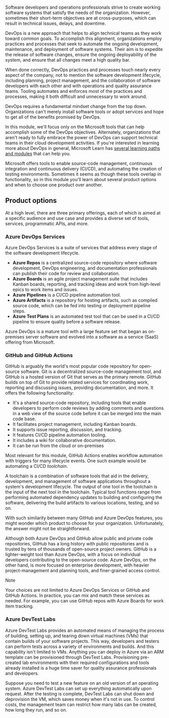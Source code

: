 Software developers and operations professionals strive to create working software systems that satisfy the needs of the organization. However, sometimes their short-term objectives are at cross-purposes, which can result in technical issues, delays, and downtime. 

DevOps is a new approach that helps to align technical teams as they work toward common goals. To accomplish this alignment, organizations employ practices and processes that seek to automate the ongoing development, maintenance, and deployment of software systems. Their aim is to expedite the release of software changes, ensure the ongoing deployability of the system, and ensure that all changes meet a high quality bar. 

When done correctly, DevOps practices and processes touch nearly every aspect of the company, not to mention the software development lifecycle, including planning, project management, and the collaboration of software developers with each other and with operations and quality assurance teams.  Tooling automates and enforces most of the practices and processes, making it both difficult and unnecessary to work around.

DevOps requires a fundamental mindset change from the top down. Organizations can't merely install software tools or adopt services and hope to get all of the benefits promised by DevOps.

In this module, we'll focus only on the Microsoft tools that can help accomplish some of the DevOps objectives.  Alternately, organizations that aren't ready to fully embrace the power of DevOps can support technical teams in their cloud development activities.  If you're interested in learning more about DevOps in general, Microsoft Learn has [several learning paths and modules](https://docs.microsoft.com/learn/browse/?terms=DevOps&azure-portal=true) that can help you.

Microsoft offers tools to enable source-code management, continuous integration and continuous delivery (CI/CD), and automating the creation of testing environments.  Sometimes it seems as though these tools overlap in functionality, so in this module you'll learn about several product options and when to choose one product over another.

## Product options

At a high level, there are three primary offerings, each of which is aimed at a specific audience and use case and provides a diverse set of tools, services, programmatic APIs, and more.

### Azure DevOps Services

Azure DevOps Services is a suite of services that address every stage of the software development lifecycle.

- **Azure Repos** is a centralized source-code repository where software development, DevOps engineering, and documentation professionals can publish their code for review and collaboration.
- **Azure Boards** is an agile project management suite that includes Kanban boards, reporting, and tracking ideas and work from high-level epics to work items and issues.
- **Azure Pipelines** is a CI/CD pipeline automation tool.
- **Azure Artifacts** is a repository for hosting artifacts, such as compiled source code, which can be fed into testing or deployment pipeline steps.
- **Azure Test Plans** is an automated test tool that can be used in a CI/CD pipeline to ensure quality before a software release.

Azure DevOps is a mature tool with a large feature set that began as on-premises server software and evolved into a software as a service (SaaS) offering from Microsoft.

### GitHub and GitHub Actions

GitHub is arguably the world's most popular code repository for open-source software. Git is a decentralized source-code management tool, and GitHub is a hosted version of Git that serves as the primary remote. GitHub builds on top of Git to provide related services for coordinating work, reporting and discussing issues, providing documentation, and more. It offers the following functionality:

- It's a shared source-code repository, including tools that enable developers to perform code reviews by adding comments and questions in a web view of the source code before it can be merged into the main code base.
- It facilitates project management, including Kanban boards.
- It supports issue reporting, discussion, and tracking.
- It features CI/CD pipeline automation tooling.
- It includes a wiki for collaborative documentation.
- It can be run from the cloud or on-premises

Most relevant for this module, GitHub Actions enables workflow automation with triggers for many lifecycle events. One such example would be automating a CI/CD *toolchain*.  

A toolchain is a combination of software tools that aid in the delivery, development, and management of software applications throughout a system's development lifecycle. The output of one tool in the toolchain is the input of the next tool in the toolchain. Typical tool functions range from performing automated dependency updates to building and configuring the software, delivering the build artifacts to various locations, testing, and so on.

With such similarity between many GitHub and Azure DevOps features, you might wonder which product to choose for your organization. Unfortunately, the answer might not be straightforward.

Although both Azure DevOps and GitHub allow public and private code repositories, GitHub has a long history with public repositories and is trusted by tens of thousands of open-source project owners.  GitHub is a lighter-weight tool than Azure DevOps, with a focus on individual developers contributing to the open-source code.  Azure DevOps, on the other hand, is more focused on enterprise development, with heavier project-management and planning tools, and finer-grained access control.

> [!NOTE]
> Your choices are not limited to Azure DevOps Services or GitHub and GitHub Actions. In practice, you can mix and match these services as needed. For example, you can use GitHub repos with Azure Boards for work item tracking.

### Azure DevTest Labs

Azure DevTest Labs provides an automated means of managing the process of building, setting up, and tearing down virtual machines (VMs) that contain builds of your software projects. This way, developers and testers can perform tests across a variety of environments and builds. And this capability isn't limited to VMs.  Anything you can deploy in Azure via an ARM template can be provisioned through DevTest Labs. Provisioning pre-created lab environments with their required configurations and tools already installed is a huge time saver for quality assurance professionals and developers.

Suppose you need to test a new feature on an old version of an operating system. Azure DevTest Labs can set up everything automatically upon request. After the testing is complete, DevTest Labs can shut down and deprovision the VM, which saves money when it's not in use. To control costs, the management team can restrict how many labs can be created, how long they run, and so on.
